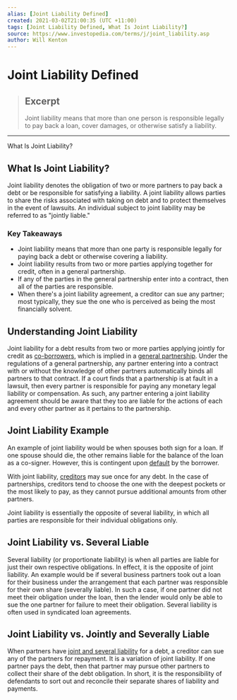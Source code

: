 ```yaml
---
alias: [Joint Liability Defined]
created: 2021-03-02T21:00:35 (UTC +11:00)
tags: [Joint Liability Defined, What Is Joint Liability?]
source: https://www.investopedia.com/terms/j/joint_liability.asp
author: Will Kenton
---
```


# Joint Liability Defined

> ## Excerpt
> Joint liability means that more than one person is responsible legally to pay back a loan, cover damages, or otherwise satisfy a liability.

---

What Is Joint Liability?
## What Is Joint Liability?

Joint liability denotes the obligation of two or more partners to pay back a debt or be responsible for satisfying a liability. A joint liability allows parties to share the risks associated with taking on debt and to protect themselves in the event of lawsuits. An individual subject to joint liability may be referred to as "jointly liable."

### Key Takeaways

-   Joint liability means that more than one party is responsible legally for paying back a debt or otherwise covering a liability.
-   Joint liability results from two or more parties applying together for credit, often in a general partnership.
-   If any of the parties in the general partnership enter into a contract, then all of the parties are responsible.
-   When there's a joint liability agreement, a creditor can sue any partner; most typically, they sue the one who is perceived as being the most financially solvent.

## Understanding Joint Liability

Joint liability for a debt results from two or more parties applying jointly for credit as [co-borrowers](https://www.investopedia.com/terms/c/co_borrowers.asp), which is implied in a [general partnership](https://www.investopedia.com/terms/g/generalpartnership.asp). Under the regulations of a general partnership, any partner entering into a contract with or without the knowledge of other partners automatically binds all partners to that contract. If a court finds that a partnership is at fault in a lawsuit, then every partner is responsible for paying any monetary legal liability or compensation. As such, any partner entering a joint liability agreement should be aware that they too are liable for the actions of each and every other partner as it pertains to the partnership.

## Joint Liability Example

An example of joint liability would be when spouses both sign for a loan. If one spouse should die, the other remains liable for the balance of the loan as a co-signer. However, this is contingent upon [default](https://www.investopedia.com/terms/d/default2.asp) by the borrower.

With joint liability, [creditors](https://www.investopedia.com/terms/c/creditor.asp) may sue once for any debt. In the case of partnerships, creditors tend to choose the one with the deepest pockets or the most likely to pay, as they cannot pursue additional amounts from other partners.

Joint liability is essentially the opposite of several liability, in which all parties are responsible for their individual obligations only.

## Joint Liability vs. Several Liable

Several liability (or proportionate liability) is when all parties are liable for just their own respective obligations. In effect, it is the opposite of joint liability. An example would be if several business partners took out a loan for their business under the arrangement that each partner was responsible for their own share (severally liable). In such a case, if one partner did not meet their obligation under the loan, then the lender would only be able to sue the one partner for failure to meet their obligation. Several liability is often used in syndicated loan agreements.

## Joint Liability vs. Jointly and Severally Liable

When partners have [joint and several liability](https://www.investopedia.com/terms/j/joint-and-several-liability.asp) for a debt, a creditor can sue any of the partners for repayment. It is a variation of joint liability. If one partner pays the debt, then that partner may pursue other partners to collect their share of the debt obligation. In short, it is the responsibility of defendants to sort out and reconcile their separate shares of liability and payments.
